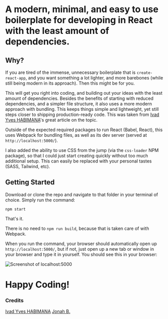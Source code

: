 # A modern, minimal, and easy to use boilerplate for developing in React with the least amount of dependencies.

## Why?

If you are tired of the immense, unnecessary boilerplate that is `create-react-app`, and you want something a lot lighter, and more barebones (while still being modern in its approach). Then this might be for you.

This will get you right into coding, and building out your ideas with the least amount of dependencies. Besides the benefits of starting with reduced dependencies, and a simpler file structure, it also uses a more modern approach with bundling. This keeps things simple and lightweight, yet still steps closer to shipping production-ready code. This was taken from [Ivad Yves HABIMANA](https://dev.to/ivadyhabimana)'s great article on the topic.

Outside of the expected required packages to run React (Babel, React), this uses Webpack for bundling files, as well as its dev server (served at `http://localhost:5000/`).

I also added the ability to use CSS from the jump (via the `css-loader` NPM package), so that I could just start creating quickly without too much additional setup. This can easily be replaced with your personal tastes (SASS, Tailwind, etc).

## Getting Started

Download or clone the repo and navigate to that folder in your terminal of choice. Simply run the command:

```console
npm start
```

That's it.

There is no need to `npm run build`, because that is taken care of with Webpack.

When you run the command, your browser should automatically open up `http://localhost:5000/`, but if not, just open up a new tab or window in your browser and type it in yourself. You should see this in your browser:

![Screenshot of localhost:5000](https://www.dropbox.com/scl/fi/1bglm2wu71boy5mgxeu1t/simple-react-boilerplate.png?rlkey=vp74g5db1xzsi7q39bb9bxgpd&raw=1 "Your localhost should look this.")

# Happy Coding!

### Credits

[Ivad Yves HABIMANA](https://dev.to/ivadyhabimana)
[Jonah B.](https://github.com/jonahvsweb)
